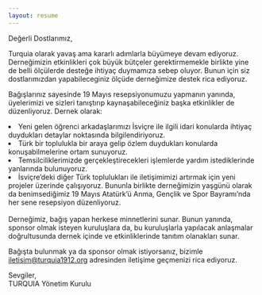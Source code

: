 ```yaml
---
layout: resume
---
```

Değerli Dostlarımız,

Turquia olarak yavaş ama kararlı adımlarla büyümeye devam ediyoruz. Derneğimizin etkinlikleri çok büyük bütçeler gerektirmemekle birlikte yine de belli ölçülerde desteğe ihtiyaç duymamıza sebep oluyor. Bunun için siz dostlarımızdan yapabileceginiz ölçüde derneğimize destek rica ediyoruz.

Bağışlarınız sayesinde 19 Mayıs resepsiyonumuzu yapmanın yanında, üyelerimizi ve sizleri tanıştırıp kaynaşabileceğiniz başka etkinlikler de düzenliyoruz. Dernek olarak:

<li>Yeni gelen öğrenci arkadaşlarımızı İsviçre ile ilgili idari konularda ihtiyaç duydukları detaylar noktasında bilgilendiriyoruz.</li>

<li>Türk bir toplulukla bir araya gelip özlem duydukları konularda konuşabilmelerine ortam sunuyoruz.</li>

<li>Temsilciliklerimizde gerçekleştirecekleri işlemlerde yardım istediklerinde yanlarında bulunuyoruz.</li>
  
<li>İsviçre’deki diğer Türk toplulukları ile iletişimimizi artırmak için yeni projeler üzerinde çalışıyoruz. Bununla birlikte derneğimizin yaşgünü olarak da benimsediğimiz 19 Mayıs Atatürk’ü Anma, Gençlik ve Spor Bayramı’nda her sene resepsiyon düzenliyoruz.</li>
<br />
Derneğimiz, bağış yapan herkese minnetlerini sunar. Bunun yanında, sponsor olmak isteyen kuruluşlara da, bu kuruluşlarla yapılacak anlaşmalar doğrultusunda dernek içinde ve etkinliklerinde tanıtım olanakları sunar.

Bağışta bulunmak ya da sponsor olmak istiyorsanız, bizimle iletisim@turquia1912.org adresinden iletişime geçmenizi rica ediyoruz.

Sevgiler,
<br />
TURQUIA Yönetim Kurulu
